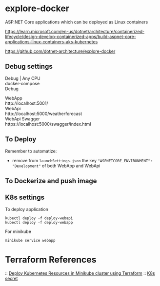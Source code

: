 # explore-docker
ASP.NET Core applications which can be deployed as Linux containers

https://learn.microsoft.com/en-us/dotnet/architecture/containerized-lifecycle/design-develop-containerized-apps/build-aspnet-core-applications-linux-containers-aks-kubernetes

https://github.com/dotnet-architecture/explore-docker

## Debug settings

Debug | Any CPU  
docker-compose  
Debug  

WebApp  
http://localhost:5001/  
WebApi  
http://localhost:5000/weatherforecast  
WebApi Swagger  
https://localhost:5000/swagger/index.html


## To Deploy

Remember to automatize:
- remove from `launchSettings.json` the key `"ASPNETCORE_ENVIRONMENT": "Development"` of both WebApp and WebApi

## To Dockerize and push image




## K8s settings

To deploy application

~~~
kubectl deploy -f deploy-webapi
kubectl deploy -f deploy-webapp
~~~

For minikube

~~~
minikube service webapp
~~~


# Terraform References

:: [Deploy Kubernetes Resources in Minikube cluster using Terraform](https://dev.to/chefgs/deploy-kubernetes-resources-in-minikube-cluster-using-terraform-1p8o)
:: [K8s secret](https://stackoverflow.com/questions/62137632/create-kubernetes-secret-for-docker-registry-terraform)